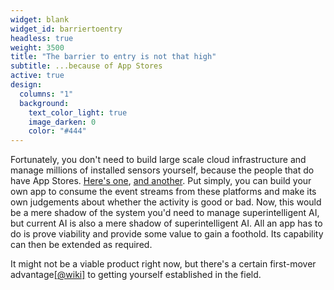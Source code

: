 ```yaml
---
widget: blank
widget_id: barriertoentry
headless: true
weight: 3500
title: "The barrier to entry is not that high"
subtitle: ...because of App Stores
active: true
design:
  columns: "1"
  background:
    text_color_light: true
    image_darken: 0
    color: "#444"
---
```


Fortunately, you don't need to build large scale cloud infrastructure and manage millions of installed sensors yourself, because the people that do have App Stores.  [Here's one](https://www.sentinelone.com/partners/singularity-marketplace/), [and another](https://store.crowdstrike.com/).  Put simply, you can build your own app to consume the event streams from these platforms and make its own judgements about whether the activity is good or bad.  Now, this would be a mere shadow of the system you'd need to manage superintelligent AI, but current AI is also a mere shadow of superintelligent AI.  All an app has to do is prove viability and provide some value to gain a foothold.  Its capability can then be extended as required.

It might not be a viable product right now, but there's a certain first-mover advantage[\[@wiki\]](https://en.wikipedia.org/wiki/First-mover_advantage) to getting yourself established in the field.
